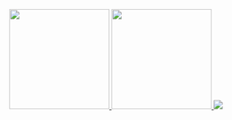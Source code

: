 <div>
<a href="https://github.com/ataliasraniel">
<img height="180em" src="https://github-readme-stats.vercel.app/api/top-langs/?username=ataliasraniel&layout=compact&langs_count=7&theme=dracula"/>
<img height="180em" src="https://github-readme-stats.vercel.app/api?username=ataliasraniel&show_icons=true&theme=dracula&include_all_commits=true&count_private=true"/>
<img src="https://img.shields.io/badge/C%23-239120?style=for-the-badge&logo=c-sharp&logoColor=white" />
  </div>
